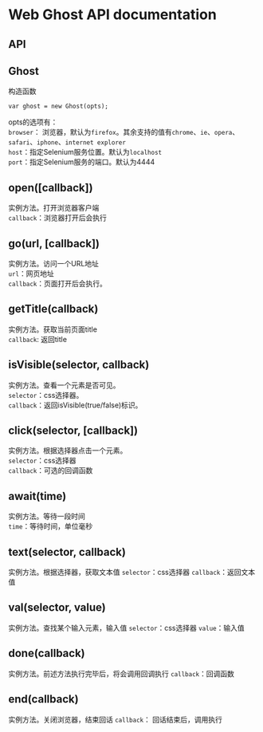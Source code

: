 # Web Ghost API documentation

## API
## Ghost
构造函数
```
var ghost = new Ghost(opts);
```
opts的选项有：  
`browser`： 浏览器，默认为`firefox`。其余支持的值有`chrome`、`ie`、`opera`、`safari`、`iphone`、`internet explorer`  
`host`：指定Selenium服务位置。默认为`localhost`  
`port`：指定Selenium服务的端口。默认为4444  

## open([callback])
实例方法。打开浏览器客户端  
`callback`：浏览器打开后会执行  

## go(url, [callback])
实例方法。访问一个URL地址  
`url`：网页地址  
`callback`：页面打开后会执行。  

## getTitle(callback)
实例方法。获取当前页面title  
`callback`: 返回title  

## isVisible(selector, callback)  
实例方法。查看一个元素是否可见。  
`selector`：css选择器。  
`callback`：返回isVisible(true/false)标识。  

## click(selector, [callback])
实例方法。根据选择器点击一个元素。  
`selector`：css选择器  
`callback`：可选的回调函数  

## await(time)
实例方法。等待一段时间  
`time`：等待时间，单位毫秒  

## text(selector, callback)
实例方法。根据选择器，获取文本值
`selector`：css选择器
`callback`：返回文本值

## val(selector, value)
实例方法。查找某个输入元素，输入值
`selector`：css选择器
`value`：输入值

## done(callback)
实例方法。前述方法执行完毕后，将会调用回调执行
`callback`：回调函数

## end(callback)
实例方法。关闭浏览器，结束回话
`callback`： 回话结束后，调用执行